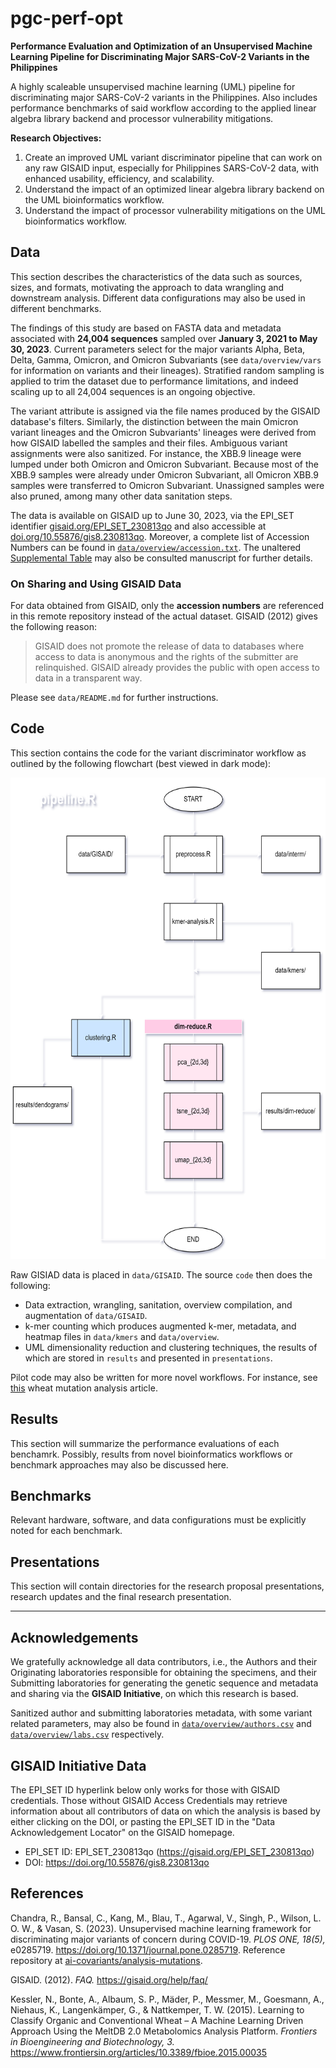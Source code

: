 # pgc-perf-opt

**Performance Evaluation and Optimization of an Unsupervised Machine Learning Pipeline for Discriminating Major SARS-CoV-2 Variants in the Philippines**

A highly scaleable unsupervised machine learning (UML) pipeline for discriminating major SARS-CoV-2 variants in the Philippines. Also includes performance benchmarks of said workflow according to the applied linear algebra library backend and processor vulnerability mitigations.

**Research Objectives:**

1. Create an improved UML variant discriminator pipeline that can work on any raw GISAID input, especially for Philippines SARS-CoV-2 data, with enhanced usability, efficiency, and scalability.
2. Understand the impact of an optimized linear algebra library backend on the UML bioinformatics workflow.
3. Understand the impact of processor vulnerability mitigations on the UML bioinformatics workflow.

## Data

This section describes the characteristics of the data such as sources, sizes, and formats, motivating the approach to data wrangling and downstream analysis. Different data configurations may also be used in different benchmarks.

The findings of this study are based on FASTA data and metadata associated with **24,004 sequences** sampled over **January 3, 2021 to May 30, 2023**. Current parameters select for the major variants Alpha, Beta, Delta, Gamma,  Omicron, and Omicron Subvariants (see `data/overview/vars` for information on variants and their lineages). Stratified random sampling is applied to trim the dataset due to performance limitations, and indeed scaling up to all 24,004 sequences is an ongoing objective.

The variant attribute is assigned via the file names produced by the GISAID database's filters. Similarly, the distinction between the main Omicron variant lineages and the Omicron Subvariants' lineages were derived from how GISAID labelled the samples and their files. Ambiguous variant assignments were also sanitized. For instance, the XBB.9 lineage were lumped under both Omicron and Omicron Subvariant. Because most of the XBB.9 samples were already under Omicron Subvariant, all Omicron XBB.9 samples were transferred to Omicron Subvariant. Unassigned samples were also pruned, among many other data sanitation steps.

The data is available on GISAID up to June 30, 2023, via the EPI_SET identifier [gisaid.org/EPI_SET_230813qo](https://gisaid.org/EPI_SET_230813qo) and also accessible at [doi.org/10.55876/gis8.230813qo](https://doi.org/10.55876/gis8.230813qo). Moreover, a complete list of Accession Numbers can be found in [`data/overview/accession.txt`](data/overview/accession.txt). The unaltered [Supplemental Table](data/gisaid_supplemental_table_epi_set_230813qo.pdf) may also be consulted manuscript for further details.

### On Sharing and Using GISAID Data
For data obtained from GISAID, only the **accession numbers** are referenced in this remote repository instead of the actual dataset. GISAID (2012) gives the following reason:

> GISAID does not promote the release of data to databases where access to data is anonymous and the rights of the submitter are relinquished.  GISAID already provides the public with open access to data in a transparent way.

Please see `data/README.md` for further instructions.

## Code
This section contains the code for the variant discriminator workflow as outlined by the following flowchart (best viewed in dark mode):

<center>
<img src="presentations/pipeline-flowchart-2-gh-ver.png" height="770" />
</center>

Raw GISIAD data is placed in `data/GISAID`. The source `code` then does the following:
- Data extraction, wrangling, sanitation, overview compilation, and augmentation of `data/GISAID`.
- k-mer counting which produces augmented k-mer, metadata, and heatmap files in `data/kmers` and `data/overview`.
- UML dimensionality reduction and clustering techniques, the results of which are stored in `results` and presented in `presentations`.

Pilot code may also be written for more novel workflows. For instance, see [this](https://www.frontiersin.org/articles/10.3389/fbioe.2015.00035/full) wheat mutation analysis article.

## Results
This section will summarize the performance evaluations of each benchamrk. Possibly, results from novel bioinformatics workflows or benchmark approaches may also be discussed here.

## Benchmarks
Relevant hardware, software, and data configurations must be explicitly noted for each benchmark.

## Presentations
This section will contain directories for the research proposal presentations, research updates and the final research presentation.

---
## Acknowledgements
We gratefully acknowledge all data contributors, i.e., the Authors and their Originating laboratories responsible for obtaining the specimens, and their Submitting laboratories for generating the genetic sequence and metadata and sharing via the **GISAID Initiative**, on which this research is based.

Sanitized author and submitting laboratories metadata, with some variant related parameters, may also be found in [`data/overview/authors.csv`](data/overview/authors.csv) and [`data/overview/labs.csv`](data/overview/labs.csv) respectively.

## GISAID Initiative Data
The EPI_SET ID hyperlink below only works for those with GISAID credentials. Those without GISAID Access Credentials may retrieve information about all contributors of data on which the analysis is based by either clicking on the DOI, or pasting the EPI_SET ID in the "Data Acknowledgement Locator" on the GISAID homepage.

- EPI_SET ID: EPI_SET_230813qo (<https://gisaid.org/EPI_SET_230813qo>)
- DOI: <https://doi.org/10.55876/gis8.230813qo>

## References
Chandra, R., Bansal, C., Kang, M., Blau, T., Agarwal, V., Singh, P., Wilson, L. O. W., & Vasan, S. (2023). Unsupervised machine learning framework for discriminating major variants of concern during COVID-19. *PLOS ONE, 18(5),* e0285719. https://doi.org/10.1371/journal.pone.0285719. Reference repository at [ai-covariants/analysis-mutations](https://github.com/ai-covariants/analysis-mutations).

GISAID. (2012). *FAQ.* https://gisaid.org/help/faq/

Kessler, N., Bonte, A., Albaum, S. P., Mäder, P., Messmer, M., Goesmann, A., Niehaus, K., Langenkämper, G., & Nattkemper, T. W. (2015). Learning to Classify Organic and Conventional Wheat – A Machine Learning Driven Approach Using the MeltDB 2.0 Metabolomics Analysis Platform. *Frontiers in Bioengineering and Biotechnology, 3.* https://www.frontiersin.org/articles/10.3389/fbioe.2015.00035
